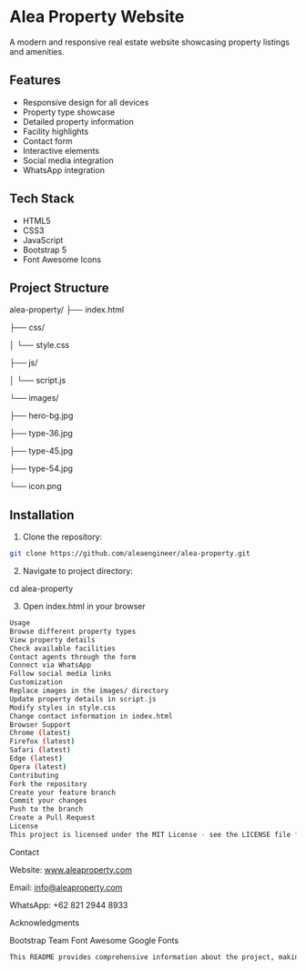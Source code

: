 # Alea Property Website

A modern and responsive real estate website showcasing property listings and amenities.

## Features

- Responsive design for all devices
- Property type showcase
- Detailed property information
- Facility highlights
- Contact form
- Interactive elements
- Social media integration
- WhatsApp integration

## Tech Stack

- HTML5
- CSS3
- JavaScript
- Bootstrap 5
- Font Awesome Icons

## Project Structure
alea-property/ 
├── index.html

├── css/ 

│ └── style.css 

├── js/

│ └── script.js

└── images/

├── hero-bg.jpg 

├── type-36.jpg 

├── type-45.jpg 

├── type-54.jpg 

└── icon.png


## Installation

1. Clone the repository:
```bash
git clone https://github.com/aleaengineer/alea-property.git
```

2. Navigate to project directory:

cd alea-property

3. Open index.html in your browser

```bash
Usage
Browse different property types
View property details
Check available facilities
Contact agents through the form
Connect via WhatsApp
Follow social media links
Customization
Replace images in the images/ directory
Update property details in script.js
Modify styles in style.css
Change contact information in index.html
Browser Support
Chrome (latest)
Firefox (latest)
Safari (latest)
Edge (latest)
Opera (latest)
Contributing
Fork the repository
Create your feature branch
Commit your changes
Push to the branch
Create a Pull Request
License
This project is licensed under the MIT License - see the LICENSE file for details.
```

Contact

Website: www.aleaproperty.com 

Email: info@aleaproperty.com 

WhatsApp: +62 821 2944 8933 

Acknowledgments 

Bootstrap Team 
Font Awesome 
Google Fonts 

```bash
This README provides comprehensive information about the project, making it easy for developers to understand and work with the codebase. It includes all necessary sections like features, installation steps, usage instructions, and contact information.
